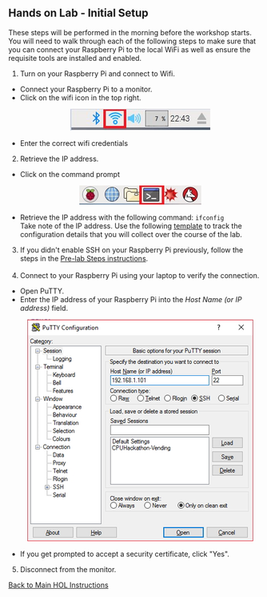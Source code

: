 ## Hands on Lab - Initial Setup

These steps will be performed in the morning before the workshop starts. You will need to walk through each of the following steps to make sure that you can connect your Raspberry Pi to the local WiFi as well as ensure the requisite tools are installed and enabled. 

1. Turn on your Raspberry Pi and connect to Wifi.
  - Connect your Raspberry Pi to a monitor.
  - Click on the wifi icon in the top right.
      <p align="center">
        <img src="/images/wifi.JPG" />
      </p>
  - Enter the correct wifi credentials
2. Retrieve the IP address.
  - Click on the command prompt
      <p align="center">
        <img src="/images/CommandPrompt.jpg" /> 
      </p>
  - Retrieve the IP address with the following command: `ifconfig` <br>
     Take note of the IP address. Use the following [template](https://github.com/khilscher/IoTHubPiHackathon/raw/master/IoT%20HOL%20-%20Lab%20Parameters.xlsx) to track the configuration details that you will collect over the course of the lab. 
3. If you didn't enable SSH on your Raspberry Pi previously, follow the steps in the [Pre-lab Steps instructions](/Prep). <br><br>
4. Connect to your Raspberry Pi using your laptop to verify the connection. 
  - Open PuTTY. 
  - Enter the IP address of your Raspberry Pi into the *Host Name (or IP address)* field. 
      <p align="center">
        <img src="/images/PuTTY.jpg" />
      </p>
  - If you get prompted to accept a security certificate, click "Yes". 
5. Disconnect from the monitor.


[Back to Main HOL Instructions](/README.md)

